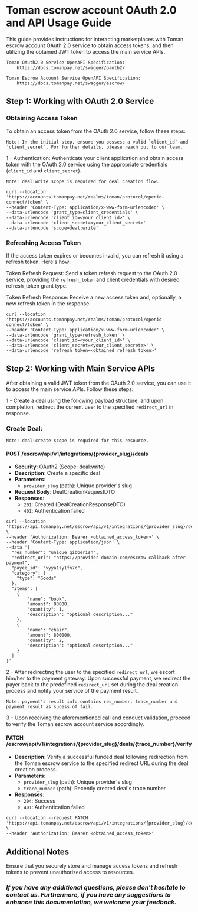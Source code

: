 # Toman escrow account OAuth 2.0 and API Usage Guide

This guide provides instructions for interacting marketplaces with Toman escrow account OAuth 2.0 service to obtain access tokens, and then utilizing the obtained JWT token to access the main service APIs.


    Toman OAuth2.0 Service OpenAPI Specification:
        https://docs.tomanpay.net/swagger/oauth2/

    Toman Escrow Account Service OpenAPI Specification:
        https://docs.tomanpay.net/swagger/escrow/


## Step 1: Working with OAuth 2.0 Service

### Obtaining Access Token
To obtain an access token from the OAuth 2.0 service, follow these steps:

    Note: In the initial step, ensure you possess a valid `client_id` and `client_secret`. For further details, please reach out to our team.

1 - Authentication: Authenticate your client application and obtain access token with the OAuth 2.0 service using the appropriate credentials (`client_id` and `client_secret`).

    Note: deal:write scope is required for deal creation flow.

```shell
curl --location 'https://accounts.tomanpay.net/realms/toman/protocol/openid-connect/token' \
--header 'Content-Type: application/x-www-form-urlencoded' \
--data-urlencode 'grant_type=client_credentials' \
--data-urlencode 'client_id=<your_client_id>' \
--data-urlencode 'client_secret=<your_client_secret>'
--data-urlencode 'scope=deal:write'
```

### Refreshing Access Token
If the access token expires or becomes invalid, you can refresh it using a refresh token. Here's how:

Token Refresh Request: Send a token refresh request to the OAuth 2.0 service, providing the `refresh_token` and client credentials with desired refresh_token grant type.

Token Refresh Response: Receive a new access token and, optionally, a new refresh token in the response.

```shell
curl --location 'https://accounts.tomanpay.net/realms/toman/protocol/openid-connect/token' \
--header 'Content-Type: application/x-www-form-urlencoded' \
--data-urlencode 'grant_type=refresh_token' \
--data-urlencode 'client_id=<your_client_id>' \
--data-urlencode 'client_secret=<your_client_secrete>' \
--data-urlencode 'refresh_token=<obtained_refresh_token>'
```

## Step 2: Working with Main Service APIs
After obtaining a valid JWT token from the OAuth 2.0 service, you can use it to access the main service APIs. Follow these steps:

1 - Create a deal using the following payload structure, and upon completion, redirect the current user to the specified `redirect_url` in response.

### Create Deal:
    Note: deal:create scope is required for this resource.
#### POST /escrow/api/v1/integrations/{provider_slug}/deals

- **Security**: OAuth2 (Scope: deal:write)
- **Description**: Create a specific deal
- **Parameters**:
  - `provider_slug` (path): Unique provider's slug
- **Request Body**: DealCreationRequestDTO
- **Responses**:
  - `201`: Created (DealCreationResponseDTO)
  - `401`: Authentication failed


```shell
curl --location 'https://api.tomanpay.net/escrow/api/v1/integrations/{provider_slug}/deals' \
--header 'Authorization: Bearer <obtained_access_token>' \
--header 'Content-Type: application/json' \
--data '{
  "res_number": "unique_gibberish",
  "redirect_url": "https://provider-domain.com/escrow-callback-after-payment",
  "payee_id": "vyya1sy1fn7c",
  "category": {
    "type": "Goods"
  },
  "items": [
    {
        "name": "book",
        "amount": 80000,
        "quantity": 1,
        "description": "optional description..."
    },
    {
        "name": "chair",
        "amount": 800000,
        "quantity": 2,
        "description": "optional description..."
    }
  ]
}'
```
2 - After redirecting the user to the specified `redirect_url`, we escort him/her to the payment gateway. Upon successful payment, we redirect the payer back to the predefined `redirect_url`  set during the deal creation process and notify your service of the payment result.

    Note: payment's result info contains res_number, trace_number and payment_result as sucess of fail.

3 - Upon receiving the aforementioned call and conduct validation, proceed to verify the Toman escrow account service accordingly.

#### PATCH /escrow/api/v1/integrations/{provider_slug}/deals/{trace_number}/verify

- **Description**: Verify a successful funded deal following redirection from the Toman escrow service to the specified redirect URL during the deal creation process.
- **Parameters**:
  - `provider_slug` (path): Unique provider's slug
  - `trace_number` (path): Recently created deal's trace number
- **Responses**:
  - `204`: Success
  - `401`: Authentication failed

```shell
curl --location --request PATCH 'https://api.tomanpay.net/escrow/api/v1/integrations/{provider_slug}/deals/{trace_number}/verify' \
--header 'Authorization: Bearer <obtained_access_token>'
```


## Additional Notes

Ensure that you securely store and manage access tokens and refresh tokens to prevent unauthorized access to resources.


### <em>If you have any additional questions, please don't hesitate to contact us. Furthermore, if you have any suggestions to enhance this documentation, we welcome your feedback.</em>